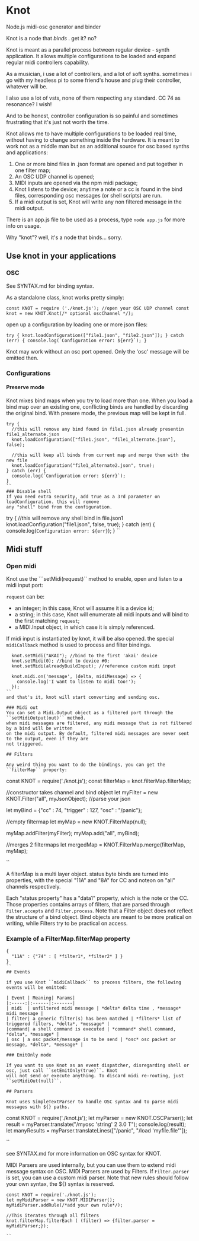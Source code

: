 # Knot
Node.js midi-osc generator and binder

Knot is a node that *binds* . get it? no?

Knot is meant as a parallel process between regular device - synth application. 
It allows multiple configurations to be loaded and expand regular midi
controllers capability.

As a musician, i use a lot of controllers, and a lot of soft synths. 
sometimes i go with my headless pi to some friend's house and plug
their controller, whatever will be.

I also use a lot of vsts, none of them respecting any standard. CC 74
as resonance? I wish!

And to be honest, controller configuration is so painful and sometimes
frustrating that it's just not worth the time.

Knot allows me to have multiple configurations to be loaded real time,
without having to change something inside the hardware. It is meant
to work not as a middle man but as an additional source for osc based
synths and applications:

1. One or more bind files in .json format are opened and put together in one filter map;
2. An OSC UDP channel is opened;
3. MIDI inputs are opened via the npm midi package;
4. Knot listens to the device; anytime a note or a cc is found in the bind files, corresponding osc messages (or shell scripts) are run.
5. If a midi output is set, Knot will write any non filtered message in the midi output.

There is an app.js file to be used as a process, type ``node app.js`` for more info on usage.

Why "knot"? well, it's a node that binds... sorry.
## Use knot in your applications

### OSC
See SYNTAX.md for binding syntax.

As a standalone class, knot works pretty simply:

``
const KNOT = require ('./knot.js');
//open your OSC UDP channel
const knot = new KNOT.Knot(/* optional oscChannel */);
``

open up a configuration by loading one or more json files: 

``
try {
  knot.loadConfiguration(["file1.json", "file2.json"]);
} catch (err) {
  console.log(`Configuration error: ${err}`);
}
``

Knot may work without an osc port opened. Only the 'osc' message will be emitted then.

### Configurations
#### Preserve mode
Knot mixes bind maps when you try to load more than one.
When you load a bind map over an existing one, conflicting binds are handled
by discarding the original bind. With presere mode, the previous map will be kept
in full.

```
try {
  //this will remove any bind found in file1.json already presentin file1_alternate.json
  knot.loadConfiguration(["file1.json", "file1_alternate.json"], false);

  //this will keep all binds from current map and merge them with the new file
  knot.loadConfiguration("file1_alternate2.json", true);
} catch (err) {
  console.log(`Configuration error: ${err}`);
}
``
### Disable shell
If you need extra security, add true as a 3rd parameter on loadConfiguration. this will remove
any "shell" bind from the configuration.

```
try {
  //this will remove any  shell bind in file.json1
  knot.loadConfiguration("file1.json", false, true);
} catch (err) {
  console.log(`Configuration error: ${err}`);
}
``

## Midi stuff

### Open midi

Knot use the ```setMidi(request)`` method to enable, open and listen to a midi input port:

``request`` can be:
- an integer; in this case, Knot will assume it is a device id;
- a string; in this case, Knot will enumerate all midi inputs and will
bind to the first matching ``request``;
- a MIDI.Input object, in which case it is simply referenced.

If midi input is instantiated by knot, it will be also opened. the special
``midiCallback`` method is used to process and filter bindings.

```
  knot.setMidi("AKAI"); //bind to the first 'akai' device
  knot.setMidi(0); //bind to device #0;
  knot.setMidi(alreadyBuildInput); //reference custom midi input
  
  knot.midi.on('message', (delta, midiMessage) => {
    console.log('I want to listen to midi too!');
  });
``
and that's it, knot will start converting and sending osc.

### Midi out
You can set a Midi.Output object as a filtered port through the ``setMidiOutput(out)`` method.
when midi messages are filtered, any midi message that is not filtered by a bind will be written
on the midi output. By default, filtered midi messages are never sent to the output, even if they are
not triggered.

## Filters 

Any weird thing you want to do the bindings, you can get the ``filterMap`` property: 

```
  const KNOT = require('./knot.js');
  const filterMap = knot.filterMap.filterMap;

  //constructor takes channel and bind object
  let myFilter = new KNOT.Filter("all", myJsonObject); //parse your json

  let myBind = {"cc" : 74, "trigger" : 127, "osc" : "/panic"};

  //empty filtermap
  let myMap = new KNOT.FilterMap(null);

  myMap.addFilter(myFilter);
  myMap.add("all", myBind);


  //merges 2 filtermaps
  let mergedMap = KNOT.FilterMap.merge(filterMap, myMap);

``

A filterMap is a multi layer object. status byte binds are turned into properties,
with the special "11A" and "8A" for CC and noteon on "all" channels respectively.

Each "status property" has a "data1" property, which is the note or the CC. Those properties
contains arrays of filters, that are parsed through ``Filter.accepts`` and ``Filter.process``.
Note that a Filter object does not reflect the structure of a bind object. Bind objects are meant
to be more pratical on writing, while Filters try to be practical on access.

### Example of a FilterMap.filterMap property
```
{
  "11A" : {"74" : [ *filter1*, *filter2* ] }
}
``
## Events

if you use Knot ``midiCallback`` to process filters, the following events will be emitted:

| Event | Meaning| Params|
|:-----:|:------|:-------|
| midi  | unfiltered midi message | *delta* delta time , *message* midi message |
| filter| a generic filter(s) has been matched | *filters* list of triggered filters, *delta*, *message* |
|command| a shell command is executed | *command* shell command, *delta*, *message* |
| osc | a osc packet/message is to be send | *osc* osc packet or message, *delta*, *message* |

### EmitOnly mode

If you want to use Knot as an event dispatcher, disregarding shell or osc, just call ``setEmitOnly(true)``. Knot
will not send or execute anything. To discard midi re-routing, just ``setMidiOut(null)``.

## Parsers

Knot uses SimpleTextParser to handle OSC syntax and to parse midi messages with ${} paths.

```
const KNOT = require('./knot.js');
let myParser = new KNOT.OSCParser();
let result = myParser.translate("/myosc 'string' 2 3.0 T");
console.log(result);
let manyResults = myParser.translateLines(["/panic", "/load 'myfile.file'"]);

``

see SYNTAX.md for more information on OSC syntax for KNOT.

MIDI Parsers are used internally, but you can use them to extend midi message syntax on OSC.
MIDI Parsers are used by Filters. If ``Filter.parser`` is set, you can use a custom midi parser.
Note that new rules should follow your own syntax, the ${} syntax is reserved.

```
const KNOT = require('./knot.js');
let myMidiParser = new KNOT.MIDIParser();
myMidiParser.addRule(/*add your own rule*/);

//This iterates through all filters
knot.filterMap.filterEach ( (filter) => {filter.parser = myMidiParser;});

``


